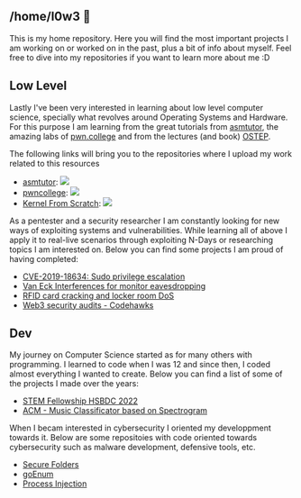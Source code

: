 ## /home/l0w3 🦁

This is my home repository. Here you will find the most important projects I am working on or worked on in the past, plus a bit of info about myself. Feel free to dive into my repositories if you want to learn more about me :D
<!--
**l0w3/l0w3** is a ✨ _special_ ✨ repository because its `README.md` (this file) appears on your GitHub profile.

Here are some ideas to get you started:

- 🔭 I’m currently working on ...
- 🌱 I’m currently learning ...
- 👯 I’m looking to collaborate on ...
- 🤔 I’m looking for help with ...
- 💬 Ask me about ...
- 📫 How to reach me: ...
- 😄 Pronouns: ...
- ⚡ Fun fact: ...
-->

## Low Level

Lastly I've been very interested in learning about low level computer science, specially what revolves around Operating Systems and Hardware. For this purpose I am learning from the great tutorials from [asmtutor](https://asmtutor.com/), the amazing labs of [pwn.college](https://pwn.college/) and from the lectures (and book) [OSTEP](https://pages.cs.wisc.edu/~remzi/OSTEP/).

The following links will bring you to the repositories where I upload my work related to this resources
- [asmtutor](https://github.com/l0w3/asmtutor_execices): ![](https://geps.dev/progress/8)
- [pwncollege](https://github.com/l0w3/pwncollege): ![](https://geps.dev/progress/20)
- [Kernel From Scratch](https://github.com/l0w3/kfs): ![](https://geps.dev/progress/5)

As a pentester and a security researcher I am constantly looking for new ways of exploiting systems and vulnerabilities. While learning all of above I apply it to real-live scenarios through exploiting N-Days or researching topics I am interested on. Below you can find some projects I am proud of having completed:
- [CVE-2019-18634: Sudo privilege escalation](https://github.com/l0w3/CVE-2019-18634)
- [Van Eck Interferences for monitor eavesdropping](https://github.com/l0w3/Van-Eck-Interferences)
- [RFID card cracking and locker room DoS](https://github.com/l0w3/RFID-Hacking)
- [Web3 security audits - Codehawks](https://github.com/l0w3/codehawks-audit-reports)

  
## Dev

My journey on Computer Science started as for many others with programming. I learned to code when I was 12 and since then, I coded almost everything I wanted to create. Below you can find a list of some of the projects I made over the years:
- [STEM Fellowship HSBDC 2022](https://github.com/l0w3/STEMFellowship_Alex_Andrei)
- [ACM - Music Classificator based on Spectrogram](https://github.com/l0w3/ACM)

When I becam interested in cybersecurity I oriented my developpment towards it. Below are some repositoies with code oriented towards cybersecurity such as malware development, defensive tools, etc.
- [Secure Folders](https://github.com/l0w3/SecureFolders)
- [goEnum](https://github.com/l0w3/goEnum/)
- [Process Injection](https://github.com/l0w3/process-injection)
  
